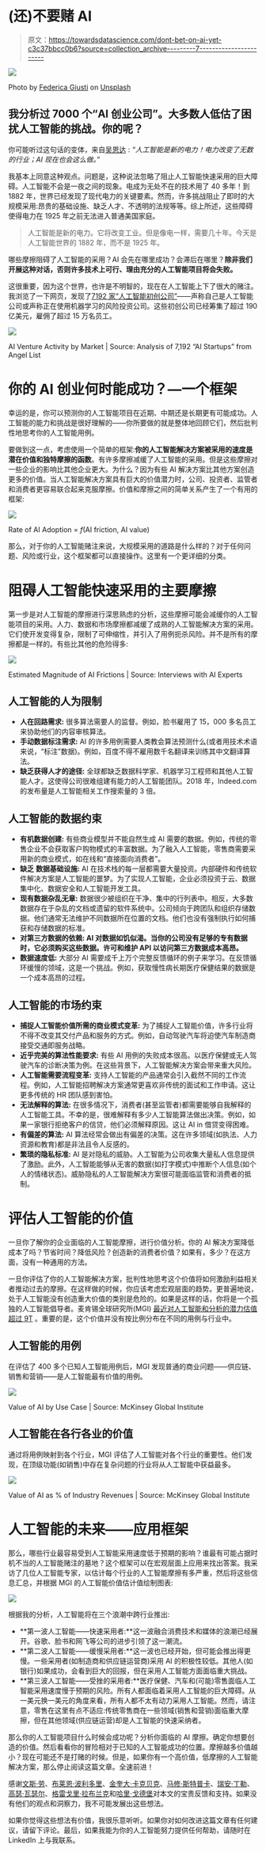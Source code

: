 # (还)不要赌 AI

> 原文：<https://towardsdatascience.com/dont-bet-on-ai-yet-c3c37bbcc0b6?source=collection_archive---------7----------------------->

![](img/f2c04a7adef612735f7294b55257f4b8.png)

Photo by [Federica Giusti](https://unsplash.com/@federicagiusti?utm_source=medium&utm_medium=referral) on [Unsplash](https://unsplash.com?utm_source=medium&utm_medium=referral)

## 我分析过 7000 个“AI 创业公司”。大多数人低估了困扰人工智能的挑战。你的呢？

你可能听过这句话的变体，来自[吴恩达](https://medium.com/u/592ce2a67248?source=post_page-----c3c37bbcc0b6--------------------------------) : *“人工智能是新的电力！电力改变了无数的行业；AI 现在也会这么做。”*

我基本上同意这种观点。问题是，这种说法忽略了阻止人工智能快速采用的巨大障碍。人工智能不会是一夜之间的现象。电成为无处不在的技术用了 40 多年！到 1882 年，世界已经发现了现代电力的关键要素。然而，许多挑战阻止了即时的大规模采用:昂贵的基础设施、缺乏人才、不透明的法规等等。综上所述，这些障碍使得电力在 1925 年之前无法进入普通美国家庭。

> 人工智能是新的电力。它将改变工业。但是像电一样，需要几十年。今天是人工智能世界的 1882 年，而不是 1925 年。

哪些摩擦阻碍了人工智能的采用？AI 会先在哪里成功？会滞后在哪里？**除非我们开展这种对话，否则许多技术上可行、理由充分的人工智能项目将会失败。**

这很重要，因为这个世界，也许是不明智的，现在在人工智能上下了很大的赌注。我浏览了一下网页，发现了[7192 家“人工智能初创公司”](https://1drv.ms/x/s!Al21AI3tCHl9gs0MYyahjjrWCUo61A?e=cga9H3)——声称自己是人工智能公司或声称正在使用机器学习的风险投资公司。这些初创公司已经筹集了超过 190 亿美元，雇佣了超过 15 万名员工。

![](img/d9d1b6b286c1da7ddc0948cc5aced336.png)

AI Venture Activity by Market | Source: Analysis of 7,192 “AI Startups” from Angel List

# 你的 AI 创业何时能成功？—一个框架

幸运的是，你可以预测你的人工智能项目在近期、中期还是长期更有可能成功。人工智能的能力和挑战是很好理解的——你所要做的就是整体地回顾它们，然后批判性地思考你的人工智能用例。

要做到这一点，考虑使用一个简单的框架:**你的人工智能解决方案被采用的速度是潜在价值和独特摩擦的函数**。有许多摩擦减缓了人工智能的采用。但是这些摩擦对一些企业的影响比其他企业更大。为什么？因为有些 AI 解决方案比其他方案创造更多的价值。当人工智能解决方案具有巨大的价值潜力时，公司、投资者、监管者和消费者更容易联合起来克服摩擦。价值和摩擦之间的简单关系产生了一个有用的框架:

![](img/c23f36b3282b76603c1c9b8e9e9fa4ee.png)

Rate of AI Adoption = *f*(AI friction, AI value)

那么，对于你的人工智能赌注来说，大规模采用的道路是什么样的？对于任何问题、风险或行业，这个框架都可以直接操作。这里有一个更详细的分类。

# 阻碍人工智能快速采用的主要摩擦

第一步是对人工智能的摩擦进行深思熟虑的分析，这些摩擦可能会减缓你的人工智能项目的采用。人力、数据和市场摩擦都减缓了成熟的人工智能解决方案的采用。它们使开发变得复杂，限制了可伸缩性，并引入了用例扼杀风险。并不是所有的摩擦都是一样的。有些比其他的危险得多:

![](img/32801ed19caa15897285c711f6ea4c60.png)

Estimated Magnitude of AI Frictions | Source: Interviews with AI Experts

## 人工智能的人为限制

*   **人在回路需求:** 很多算法需要人的监督。例如，脸书雇用了 15，000 多名员工来协助他们的内容审核算法。
*   **手动数据标注需求:** AI 的许多用例需要人类教会算法预测什么(或者用技术术语来说，“标注”数据)。例如，百度不得不雇用数千名翻译来训练其中文翻译算法。
*   **缺乏获得人才的途径:** 全球都缺乏数据科学家、机器学习工程师和其他人工智能人才。这使得公司很难组建有能力的人工智能团队。2018 年，Indeed.com 的发布量是人工智能相关工作搜索量的 3 倍。

## 人工智能的数据约束

*   **有机数据创建:** 有些商业模型并不能自然生成 AI 需要的数据。例如，传统的零售企业不会获取客户购物模式的丰富数据。为了融入人工智能，零售商需要采用新的商业模式，如在线和“直接面向消费者”。
*   **缺乏** **数据基础设施:** AI 在技术栈的每一层都需要大量投资。内部硬件和传统软件解决方案是人工智能的噩梦。为了实现人工智能，企业必须投资于云、数据集中化、数据安全和人工智能开发工具。
*   **现有数据杂乱无章:** 数据很少被组织在干净、集中的行列表中。相反，大多数数据存在于杂乱的文档或遗留的软件系统中。公司倾向于跨团队和组织存储数据。他们通常无法维护不同数据所在位置的文档。他们也没有强制执行如何捕获和存储数据的标准。
*   **对第三方数据的依赖:
    AI 对数据如饥似渴。当你的公司没有足够的专有数据时，它必须购买这些数据。许可和维护 API 以访问第三方数据成本高昂。**
*   **数据速度低:** 大部分 AI 需要成千上万个完整反馈循环的例子来学习。在反馈循环缓慢的领域，这是一个挑战。例如，获取慢性病长期医疗保健结果的数据是一个成本高昂的过程。

## 人工智能的市场约束

*   **捕捉人工智能价值所需的商业模式变革:** 为了捕捉人工智能价值，许多行业将不得不改变其交付产品和服务的方式。例如，自动驾驶汽车将迫使汽车制造商接受交通即服务战略。
*   **近乎完美的算法性能要求:** 有些 AI 用例的失败成本很高。以医疗保健或无人驾驶汽车的诊断决策为例。在这些背景下，人工智能解决方案会带来重大风险。
*   **人工智能需要流程变革:** 支持人工智能的产品通常会引入截然不同的工作流程。例如，人工智能招聘解决方案通常更喜欢非传统的面试和工作申请。这让更多传统的 HR 团队感到害怕。
*   **无法解释的算法:** 在很多情况下，消费者(甚至监管者)都需要能够自我解释的人工智能工具。不幸的是，很难解释有多少人工智能算法做出决策。例如，如果一家银行拒绝客户的信贷，他们必须解释原因。这让 AI in 借贷变得困难。
*   **有偏差的算法:** AI 算法经常会做出有偏差的决策。这在许多领域(如执法、人力资源和教育)都是非法且令人反感的。
*   **繁琐的隐私标准:** AI 是对隐私的威胁。人工智能为公司收集大量私人信息提供了激励。此外，人工智能能够从无害的数据(如打字模式)中推断个人信息(如个人的情绪状态)。威胁隐私的人工智能解决方案很可能面临监管和消费者的抵制。

# 评估人工智能的价值

一旦你了解你的企业面临的人工智能摩擦，进行价值分析。你的 AI 解决方案降低成本了吗？节省时间？降低风险？创造新的消费者价值？如果有，多少？在这方面，没有一种通用的方法。

一旦你评估了你的人工智能解决方案，批判性地思考这个价值将如何激励利益相关者推动过去的摩擦。在这样做的时候，你应该考虑宏观层面的趋势。更普遍地说，处于人工智能没有创造重大价值的类别是危险的。如果是这样的话，你将是一个孤独的人工智能倡导者。麦肯锡全球研究所(MGI) [最近对人工智能和分析的潜力估值超过 9T](https://www.mckinsey.com/featured-insights/artificial-intelligence/notes-from-the-ai-frontier-applications-and-value-of-deep-learning) 。重要的是，这个价值并没有按比例分布在不同的用例与行业中。

## 人工智能的用例

在评估了 400 多个已知人工智能用例后，MGI 发现普通的商业问题——供应链、销售和营销——是人工智能最有价值的用例。

![](img/aa73487ed45f53afc3ac8be293b446a8.png)

Value of AI by Use Case | Source: McKinsey Global Institute

## 人工智能在各行各业的价值

通过将用例映射到各个行业，MGI 评估了人工智能对各个行业的重要性。他们发现，在顶级功能(如销售)中存在复杂问题的行业将从人工智能中获益最多。

![](img/c4c33714b9c2d996e7561153e3ee2dc4.png)

Value of AI as % of Industry Revenues | Source: McKinsey Global Institute

# 人工智能的未来——应用框架

那么，哪些行业最容易受到人工智能采用速度低于预期的影响？谁最有可能占据时机不当的人工智能赌注的墓地？这个框架可以在宏观层面上应用来找出答案。我采访了几位人工智能专家，以估计每个行业的人工智能摩擦有多严重，然后将这些信息汇总，并根据 MGI 的人工智能价值估计值绘制图表:

![](img/cde01c3594ea02ebd9a00567a410ce4e.png)

根据我的分析，人工智能将在三个浪潮中跨行业推出:

*   **第一波人工智能——快速采用者:**这一波融合消费技术和媒体的浪潮已经展开。谷歌、脸书和网飞等公司的进步引领了这一潮流。
*   **第二波人工智能——缓慢采用者:**这一波也已经开始，但可能会推出得更慢。一些采用者(如制造商和供应链运营商)采用 AI 的积极性较低。其他人(如银行)如果成功，会看到巨大的回报，但在采用人工智能方面面临重大挑战。
*   **第三波人工智能——受挫的采用者:**医疗保健、汽车和(可能)零售面临人工智能采用速度慢于预期的风险。所有人都面临着采用人工智能的巨大障碍。从一美元换一美元的角度来看，所有人都不太有动力采用人工智能。然而，请注意，零售在这里有点不适应:传统零售商在一些领域(销售和营销)面临重大摩擦，但在其他领域(供应链运营)却是人工智能的快速采纳者。

那么你的人工智能项目什么时候会成功呢？分析你面临的 AI 摩擦。确定你想要创造的价值。然后看看你的冒险相对于已知的人工智能成功的位置。摩擦越多价值越小？现在可能还不是打赌的时候。但是，如果你有一个高价值，低摩擦的人工智能解决方案，那么停止阅读这篇文章。全速前进！

感谢[文斯·劳](https://medium.com/u/65b4c1c5563e?source=post_page-----c3c37bbcc0b6--------------------------------)、[布莱恩·波利多里](https://medium.com/u/96d1f0839234?source=post_page-----c3c37bbcc0b6--------------------------------)、[金奎大·卡克贝克](https://www.linkedin.com/in/daankakebeeke)、[马修·斯特普卡](https://medium.com/u/a181e5ec3d62?source=post_page-----c3c37bbcc0b6--------------------------------)、[瑞安·丁勒](https://medium.com/u/b63782fcb114?source=post_page-----c3c37bbcc0b6--------------------------------)、[高瑟·瓦瑟尔](https://www.linkedin.com/in/gauthiervasseur/)、[格雷戈里·拉布兰克](https://medium.com/u/bdba4e249272?source=post_page-----c3c37bbcc0b6--------------------------------)和[哈里·戈德堡](https://medium.com/u/a7e66bd4f234?source=post_page-----c3c37bbcc0b6--------------------------------)对本文的宝贵反馈和支持。如果没有他们的观点和洞察力，我不可能发展出这些想法。

如果你觉得这些想法有价值，我很乐意听听。如果你对如何改进这篇文章有任何建议，请留下评论。最后，如果我能为你的人工智能努力提供任何帮助，请随时在 LinkedIn 上与我联系。